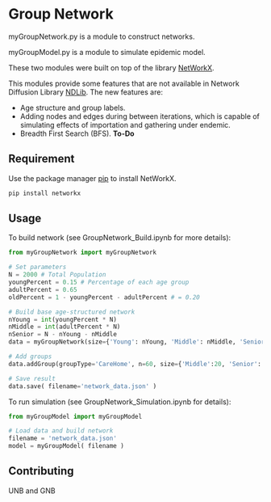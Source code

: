 # Group Network

myGroupNetwork.py is a module to construct networks.

myGroupModel.py is a module to simulate epidemic model.

These two modules were built on top of the library
[NetWorkX](https://networkx.org/).

This modules provide some features
that are not available in Network Diffusion Library
[NDLib](https://ndlib.readthedocs.io/).
The new features are:

- Age structure and group labels.
- Adding nodes and edges during between iterations, which is capable of simulating effects of importation and gathering under endemic.
- Breadth First Search (BFS). __To-Do__


## Requirement

Use the package manager [pip](https://pip.pypa.io/en/stable/) to install NetWorkX.

```bash
pip install networkx
```

## Usage

To build network (see GroupNetwork_Build.ipynb for more details):

```python
from myGroupNetwork import myGroupNetwork

# Set parameters
N = 2000 # Total Population
youngPercent = 0.15 # Percentage of each age group
adultPercent = 0.65
oldPercent = 1 - youngPercent - adultPercent # = 0.20

# Build base age-structured network
nYoung = int(youngPercent * N)
nMiddle = int(adultPercent * N)
nSenior = N - nYoung - nMiddle
data = myGroupNetwork(size={'Young': nYoung, 'Middle': nMiddle, 'Senior': nSenior})

# Add groups
data.addGroup(groupType='CareHome', n=60, size={'Middle':20, 'Senior': 30}, contactPercentage=.7)

# Save result
data.save( filename='network_data.json' )
```

To run simulation (see GroupNetwork_Simulation.ipynb for details):

```python
from myGroupModel import myGroupModel

# Load data and build network
filename = 'network_data.json'
model = myGroupModel( filename )
```

## Contributing
UNB and GNB
